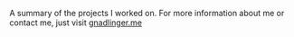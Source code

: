 A summary of the projects I worked on.
For more information about me or contact me, just visit [gnadlinger.me](https://www.gnadlinger.me)
